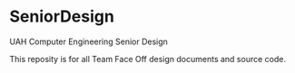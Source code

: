 # SeniorDesign
UAH Computer Engineering Senior Design

This reposity is for all Team Face Off design documents and source code.
